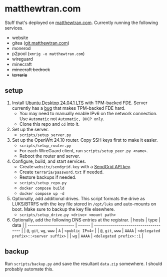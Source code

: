 # matthewtran.com

Stuff that's deployed on [matthewtran.com](https://matthewtran.com). Currently running the following services.

- website
- gitea ([git.matthewtran.com](https://git.matthewtran.com))
- monerod
- p2pool (`xmrig -o matthewtran.com`)
- wireguard
- minecraft
- ~~minecraft bedrock~~
- ~~terraria~~

## setup

1. Install [Ubuntu Desktop 24.04.1 LTS](https://ubuntu.com/download/desktop) with TPM-backed FDE. Server currently has a [bug](https://bugs.launchpad.net/ubuntu/+source/cryptsetup/+bug/1980018) that makes TPM-backed FDE hard.
    - You may need to manually enable IPv6 on the network connection. Use `Automatic` not `Automatic, DHCP only`.
    - Clone this repo and `cd` into it.
2. Set up the server.
    - `scripts/setup_server.py`
3. Set up the OpenWrt 24.10 router. Copy SSH keys first to make it easier.
    - `scripts/setup_router.py`
    - For each WireGuard client, run `scripts/setup_peer.py <name>`.
    - Reboot the router and server.
4. Configure, build, and start services.
    - Create `website/sendgrid.key` with a [SendGrid API key](https://app.sendgrid.com/settings/api_keys).
    - Create `terraria/password.txt` if needed.
    - Restore backups if needed.
    - `scripts/setup_repo.py`
    - `docker compose build`
    - `docker compose up -d`
5. Optionally, add additional drives. This script formats the drive as LUKS/BTRFS with the key file stored in `/opt/luks` and auto-mounts on boot. Make sure to backup the key file elsewhere.
    - `scripts/setup_drive.py <drive> <mount path>`
6. Optionally, add the following DNS entries at the registrar.
    | hosts                   | type   | data                                  |
    | ----------------------- | ------ | ------------------------------------- |
    | `@`, `git`, `wg`, `www` | `A`    | `<public IPv4>`                       |
    | `@`, `git`, `www`       | `AAAA` | `<delegated prefix>::<server suffix>` |
    | `wg`                    | `AAAA` | `<delegated prefix>::1`               |

## backup

Run `scripts/backup.py` and save the resultant `data.zip` somewhere. I should probably automate this.
